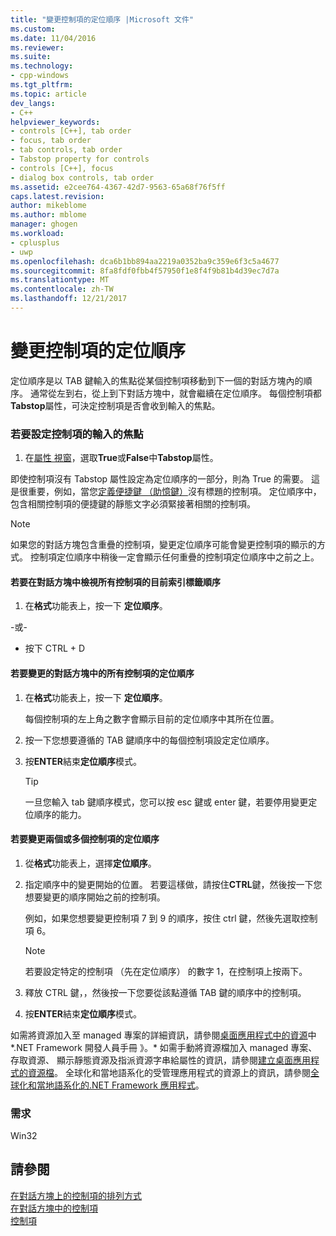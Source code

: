 ```yaml
---
title: "變更控制項的定位順序 |Microsoft 文件"
ms.custom: 
ms.date: 11/04/2016
ms.reviewer: 
ms.suite: 
ms.technology:
- cpp-windows
ms.tgt_pltfrm: 
ms.topic: article
dev_langs:
- C++
helpviewer_keywords:
- controls [C++], tab order
- focus, tab order
- tab controls, tab order
- Tabstop property for controls
- controls [C++], focus
- dialog box controls, tab order
ms.assetid: e2cee764-4367-42d7-9563-65a68f76f5ff
caps.latest.revision: 
author: mikeblome
ms.author: mblome
manager: ghogen
ms.workload:
- cplusplus
- uwp
ms.openlocfilehash: dca6b1bb894aa2219a0352ba9c359e6f3c5a4677
ms.sourcegitcommit: 8fa8fdf0fbb4f57950f1e8f4f9b81b4d39ec7d7a
ms.translationtype: MT
ms.contentlocale: zh-TW
ms.lasthandoff: 12/21/2017
---
```

# <a name="changing-the-tab-order-of-controls"></a>變更控制項的定位順序
定位順序是以 TAB 鍵輸入的焦點從某個控制項移動到下一個的對話方塊內的順序。 通常從左到右，從上到下對話方塊中，就會繼續在定位順序。 每個控制項都**Tabstop**屬性，可決定控制項是否會收到輸入的焦點。  
  
### <a name="to-set-input-focus-for-a-control"></a>若要設定控制項的輸入的焦點  
  
1.  在[屬性 視窗](/visualstudio/ide/reference/properties-window)，選取**True**或**False**中**Tabstop**屬性。  
  
 即使控制項沒有 Tabstop 屬性設定為定位順序的一部分，則為 True 的需要。 這是很重要，例如，當您[定義便捷鍵 （助憶鍵）](../windows/defining-mnemonics-access-keys.md)沒有標題的控制項。 定位順序中，包含相關控制項的便捷鍵的靜態文字必須緊接著相關的控制項。  
  
> [!NOTE]
>  如果您的對話方塊包含重疊的控制項，變更定位順序可能會變更控制項的顯示的方式。 控制項定位順序中稍後一定會顯示任何重疊的控制項定位順序中之前之上。  
  
#### <a name="to-view-the-current-tab-order-for-all-controls-in-a-dialog-box"></a>若要在對話方塊中檢視所有控制項的目前索引標籤順序  
  
1.  在**格式**功能表上，按一下 **定位順序**。  
  
 \-或-  
  
-   按下 CTRL + D  
  
#### <a name="to-change-the-tab-order-for-all-controls-in-a-dialog-box"></a>若要變更的對話方塊中的所有控制項的定位順序  
  
1.  在**格式**功能表上，按一下 **定位順序**。  
  
     每個控制項的左上角之數字會顯示目前的定位順序中其所在位置。  
  
2.  按一下您想要遵循的 TAB 鍵順序中的每個控制項設定定位順序。  
  
3.  按**ENTER**結束**定位順序**模式。  
  
    > [!TIP]
    >  一旦您輸入 tab 鍵順序模式，您可以按 esc 鍵或 enter 鍵，若要停用變更定位順序的能力。  
  
#### <a name="to-change-the-tab-order-for-two-or-more-controls"></a>若要變更兩個或多個控制項的定位順序  
  
1.  從**格式**功能表上，選擇**定位順序**。  
  
2.  指定順序中的變更開始的位置。 若要這樣做，請按住**CTRL**鍵，然後按一下您想要變更的順序開始之前的控制項。  
  
     例如，如果您想要變更控制項 7 到 9 的順序，按住 ctrl 鍵，然後先選取控制項 6。  
  
    > [!NOTE]
    >  若要設定特定的控制項 （先在定位順序） 的數字 1，在控制項上按兩下。  
  
3.  釋放 CTRL 鍵，，然後按一下您要從該點遵循 TAB 鍵的順序中的控制項。  
  
4.  按**ENTER**結束**定位順序**模式。  
  
 如需將資源加入至 managed 專案的詳細資訊，請參閱[桌面應用程式中的資源](/dotnet/framework/resources/index)中*.NET Framework 開發人員手冊 》。* 如需手動將資源檔加入 managed 專案、 存取資源、 顯示靜態資源及指派資源字串給屬性的資訊，請參閱[建立桌面應用程式的資源檔](/dotnet/framework/resources/creating-resource-files-for-desktop-apps)。 全球化和當地語系化的受管理應用程式的資源上的資訊，請參閱[全球化和當地語系化的.NET Framework 應用程式](/dotnet/standard/globalization-localization/index)。  
  
### <a name="requirements"></a>需求  
 Win32  
  
## <a name="see-also"></a>請參閱  
 [在對話方塊上的控制項的排列方式](../windows/arrangement-of-controls-on-dialog-boxes.md)   
 [在對話方塊中的控制項](../windows/controls-in-dialog-boxes.md)   
 [控制項](../mfc/controls-mfc.md)

